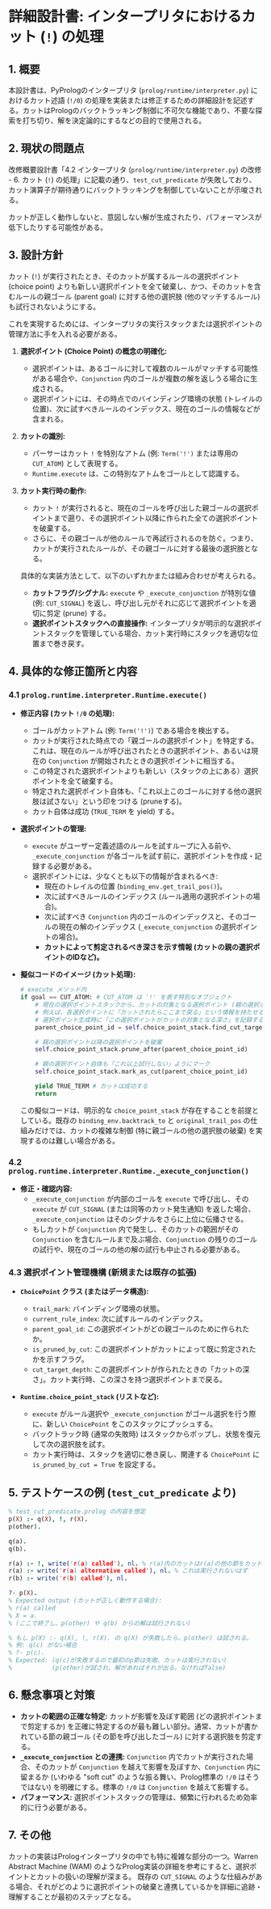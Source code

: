 # 詳細設計書: インタープリタにおけるカット (`!`) の処理

## 1. 概要

本設計書は、PyPrologのインタープリタ (`prolog/runtime/interpreter.py`) におけるカット述語 (`!/0`) の処理を実装または修正するための詳細設計を記述する。カットはPrologのバックトラッキング制御に不可欠な機能であり、不要な探索を打ち切り、解を決定論的にするなどの目的で使用される。

## 2. 現状の問題点

改修概要設計書「4.2 インタープリタ (`prolog/runtime/interpreter.py`) の改修 - 6. カット (`!`) の処理」に記載の通り、`test_cut_predicate` が失敗しており、カット演算子が期待通りにバックトラッキングを制御していないことが示唆される。

カットが正しく動作しないと、意図しない解が生成されたり、パフォーマンスが低下したりする可能性がある。

## 3. 設計方針

カット (`!`) が実行されたとき、そのカットが属するルールの選択ポイント (choice point) よりも新しい選択ポイントを全て破棄し、かつ、そのカットを含むルールの親ゴール (parent goal) に対する他の選択肢 (他のマッチするルール) も試行されないようにする。

これを実現するためには、インタープリタの実行スタックまたは選択ポイントの管理方法に手を入れる必要がある。

1.  **選択ポイント (Choice Point) の概念の明確化:**
    *   選択ポイントは、あるゴールに対して複数のルールがマッチする可能性がある場合や、`Conjunction` 内のゴールが複数の解を返しうる場合に生成される。
    *   選択ポイントには、その時点でのバインディング環境の状態 (トレイルの位置)、次に試すべきルールのインデックス、現在のゴールの情報などが含まれる。

2.  **カットの識別:**
    *   パーサーはカット `!` を特別なアトム (例: `Term('!')` または専用の `CUT_ATOM`) として表現する。
    *   `Runtime.execute` は、この特別なアトムをゴールとして認識する。

3.  **カット実行時の動作:**
    *   カット `!` が実行されると、現在のゴールを呼び出した親ゴールの選択ポイントまで遡り、その選択ポイント以降に作られた全ての選択ポイントを破棄する。
    *   さらに、その親ゴールが他のルールで再試行されるのを防ぐ。つまり、カットが実行されたルールが、その親ゴールに対する最後の選択肢となる。

    具体的な実装方法として、以下のいずれかまたは組み合わせが考えられる。

    *   **カットフラグ/シグナル:** `execute` や `_execute_conjunction` が特別な値 (例: `CUT_SIGNAL`) を返し、呼び出し元がそれに応じて選択ポイントを適切に剪定 (prune) する。
    *   **選択ポイントスタックへの直接操作:** インタープリタが明示的な選択ポイントスタックを管理している場合、カット実行時にスタックを適切な位置まで巻き戻す。

## 4. 具体的な修正箇所と内容

### 4.1 `prolog.runtime.interpreter.Runtime.execute()`

*   **修正内容 (カット `!/0` の処理):**
    *   ゴールがカットアトム (例: `Term('!')`) である場合を検出する。
    *   カットが実行された時点での「親ゴールの選択ポイント」を特定する。これは、現在のルールが呼び出されたときの選択ポイント、あるいは現在の `Conjunction` が開始されたときの選択ポイントに相当する。
    *   この特定された選択ポイントよりも新しい（スタックの上にある）選択ポイントを全て破棄する。
    *   特定された選択ポイント自体も、「これ以上このゴールに対する他の選択肢は試さない」という印をつける (pruneする)。
    *   カット自体は成功 (`TRUE_TERM` を yield) する。

*   **選択ポイントの管理:**
    *   `execute` がユーザー定義述語のルールを試すループに入る前や、`_execute_conjunction` が各ゴールを試す前に、選択ポイントを作成・記録する必要がある。
    *   選択ポイントには、少なくとも以下の情報が含まれるべき:
        *   現在のトレイルの位置 (`binding_env.get_trail_pos()`)。
        *   次に試すべきルールのインデックス (ルール適用の選択ポイントの場合)。
        *   次に試すべき `Conjunction` 内のゴールのインデックスと、そのゴールの現在の解のインデックス (`_execute_conjunction` の選択ポイントの場合)。
        *   **カットによって剪定されるべき深さを示す情報 (カットの親の選択ポイントのIDなど)。**

*   **擬似コードのイメージ (カット処理):**
    ```python
    # execute メソッド内
    if goal == CUT_ATOM: # CUT_ATOM は '!' を表す特別なオブジェクト
        # 現在の選択ポイントスタックから、カットの対象となる選択ポイント (親の選択ポイント) を見つける。
        # 例えば、各選択ポイントに「カットされたらここまで戻る」という情報を持たせるか、
        # 選択ポイント生成時に「この選択ポイントがカットの対象となる深さ」を記録する。
        parent_choice_point_id = self.choice_point_stack.find_cut_target_id()

        # 親の選択ポイント以降の選択ポイントを破棄
        self.choice_point_stack.prune_after(parent_choice_point_id)

        # 親の選択ポイント自体も「これ以上試行しない」ようにマーク
        self.choice_point_stack.mark_as_cut(parent_choice_point_id)

        yield TRUE_TERM # カットは成功する
        return
    ```
    この擬似コードは、明示的な `choice_point_stack` が存在することを前提としている。既存の `binding_env.backtrack_to` と `original_trail_pos` の仕組みだけでは、カットの複雑な制御 (特に親ゴールの他の選択肢の破棄) を実現するのは難しい場合がある。

### 4.2 `prolog.runtime.interpreter.Runtime._execute_conjunction()`

*   **修正・確認内容:**
    *   `_execute_conjunction` が内部のゴールを `execute` で呼び出し、その `execute` が `CUT_SIGNAL` (または同等のカット発生通知) を返した場合、`_execute_conjunction` はそのシグナルをさらに上位に伝播させる。
    *   もしカットが `Conjunction` 内で発生し、そのカットの範囲がその `Conjunction` を含むルールまで及ぶ場合、`Conjunction` の残りのゴールの試行や、現在のゴールの他の解の試行も中止される必要がある。

### 4.3 選択ポイント管理機構 (新規または既存の拡張)

*   **`ChoicePoint` クラス (またはデータ構造):**
    *   `trail_mark`: バインディング環境の状態。
    *   `current_rule_index`: 次に試すルールのインデックス。
    *   `parent_goal_id`: この選択ポイントがどの親ゴールのために作られたか。
    *   `is_pruned_by_cut`: この選択ポイントがカットによって既に剪定されたかを示すフラグ。
    *   `cut_target_depth`: この選択ポイントが作られたときの「カットの深さ」。カット実行時、この深さを持つ選択ポイントまで戻る。

*   **`Runtime.choice_point_stack` (リストなど):**
    *   `execute` がルール選択や `_execute_conjunction` がゴール選択を行う際に、新しい `ChoicePoint` をこのスタックにプッシュする。
    *   バックトラック時 (通常の失敗時) はスタックからポップし、状態を復元して次の選択肢を試す。
    *   カット実行時は、スタックを適切に巻き戻し、関連する `ChoicePoint` に `is_pruned_by_cut = True` を設定する。

## 5. テストケースの例 (`test_cut_predicate` より)

```prolog
% test_cut_predicate.prolog の内容を想定
p(X) :- q(X), !, r(X).
p(other).

q(a).
q(b).

r(a) :- !, write('r(a) called'), nl. % r(a)内のカットはr(a)の他の節をカット
r(a) :- write('r(a) alternative called'), nl. % これは実行されないはず
r(b) :- write('r(b) called'), nl.

?- p(X).
% Expected output (カットが正しく動作する場合):
% r(a) called
% X = a.
% (ここで終了し、p(other) や q(b) からの解は試行されない)

% もし p(X) :- q(X), !, r(X). の q(X) が失敗したら、p(other) は試される。
% 例: q(c) がない場合
% ?- p(c).
% Expected: (q(c)が失敗するので最初のp節は失敗、カットは実行されない)
%           (p(other)が試され、解があればそれが出る。なければfalse)
```

## 6. 懸念事項と対策

*   **カットの範囲の正確な特定:** カットが影響を及ぼす範囲 (どの選択ポイントまで剪定するか) を正確に特定するのが最も難しい部分。通常、カットが書かれている節の親ゴール (その節を呼び出したゴール) に対する選択肢を剪定する。
*   **`_execute_conjunction` との連携:** `Conjunction` 内でカットが実行された場合、そのカットが `Conjunction` を越えて影響を及ぼすか、`Conjunction` 内に留まるか (いわゆる "soft cut" のような振る舞い、Prolog標準の `!/0` はそうではない) を明確にする。標準の `!/0` は `Conjunction` を越えて影響する。
*   **パフォーマンス:** 選択ポイントスタックの管理は、頻繁に行われるため効率的に行う必要がある。

## 7. その他

カットの実装はPrologインタープリタの中でも特に複雑な部分の一つ。Warren Abstract Machine (WAM) のようなProlog実装の詳細を参考にすると、選択ポイントとカットの扱いの理解が深まる。
既存の `CUT_SIGNAL` のような仕組みがある場合、それがどのように選択ポイントの破棄と連携しているかを詳細に追跡・理解することが最初のステップとなる。
